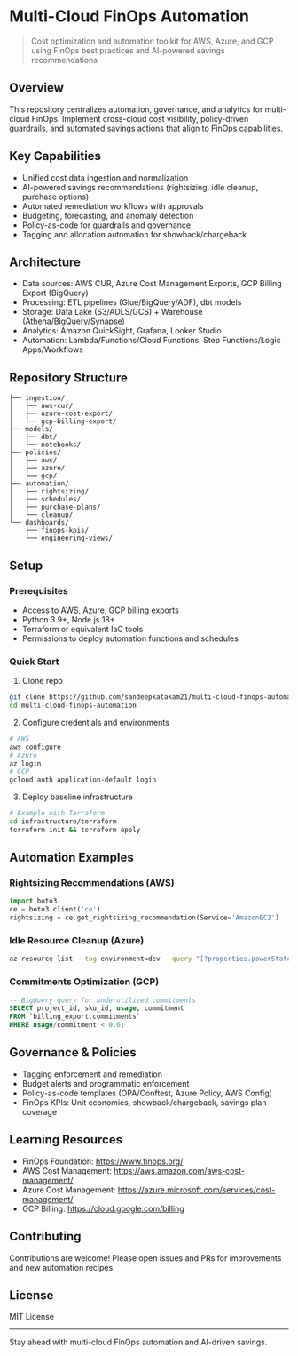 # Multi-Cloud FinOps Automation

> Cost optimization and automation toolkit for AWS, Azure, and GCP using FinOps best practices and AI-powered savings recommendations

## Overview

This repository centralizes automation, governance, and analytics for multi-cloud FinOps. Implement cross-cloud cost visibility, policy-driven guardrails, and automated savings actions that align to FinOps capabilities.

## Key Capabilities

- Unified cost data ingestion and normalization
- AI-powered savings recommendations (rightsizing, idle cleanup, purchase options)
- Automated remediation workflows with approvals
- Budgeting, forecasting, and anomaly detection
- Policy-as-code for guardrails and governance
- Tagging and allocation automation for showback/chargeback

## Architecture

- Data sources: AWS CUR, Azure Cost Management Exports, GCP Billing Export (BigQuery)
- Processing: ETL pipelines (Glue/BigQuery/ADF), dbt models
- Storage: Data Lake (S3/ADLS/GCS) + Warehouse (Athena/BigQuery/Synapse)
- Analytics: Amazon QuickSight, Grafana, Looker Studio
- Automation: Lambda/Functions/Cloud Functions, Step Functions/Logic Apps/Workflows

## Repository Structure

```
├── ingestion/
│   ├── aws-cur/
│   ├── azure-cost-export/
│   └── gcp-billing-export/
├── models/
│   ├── dbt/
│   └── notebooks/
├── policies/
│   ├── aws/
│   ├── azure/
│   └── gcp/
├── automation/
│   ├── rightsizing/
│   ├── schedules/
│   ├── purchase-plans/
│   └── cleanup/
└── dashboards/
    ├── finops-kpis/
    └── engineering-views/
```

## Setup

### Prerequisites
- Access to AWS, Azure, GCP billing exports
- Python 3.9+, Node.js 18+
- Terraform or equivalent IaC tools
- Permissions to deploy automation functions and schedules

### Quick Start

1. Clone repo
```bash
git clone https://github.com/sandeepkatakam21/multi-cloud-finops-automation.git
cd multi-cloud-finops-automation
```

2. Configure credentials and environments
```bash
# AWS
aws configure
# Azure
az login
# GCP
gcloud auth application-default login
```

3. Deploy baseline infrastructure
```bash
# Example with Terraform
cd infrastructure/terraform
terraform init && terraform apply
```

## Automation Examples

### Rightsizing Recommendations (AWS)
```python
import boto3
ce = boto3.client('ce')
rightsizing = ce.get_rightsizing_recommendation(Service='AmazonEC2')
```

### Idle Resource Cleanup (Azure)
```bash
az resource list --tag environment=dev --query "[?properties.powerState=='stopped']" -o tsv | xargs -I {} az resource delete --ids {}
```

### Commitments Optimization (GCP)
```sql
-- BigQuery query for underutilized commitments
SELECT project_id, sku_id, usage, commitment
FROM `billing_export.commitments`
WHERE usage/commitment < 0.6;
```

## Governance & Policies

- Tagging enforcement and remediation
- Budget alerts and programmatic enforcement
- Policy-as-code templates (OPA/Conftest, Azure Policy, AWS Config)
- FinOps KPIs: Unit economics, showback/chargeback, savings plan coverage

## Learning Resources

- FinOps Foundation: https://www.finops.org/
- AWS Cost Management: https://aws.amazon.com/aws-cost-management/
- Azure Cost Management: https://azure.microsoft.com/services/cost-management/
- GCP Billing: https://cloud.google.com/billing

## Contributing

Contributions are welcome! Please open issues and PRs for improvements and new automation recipes.

## License

MIT License

---

Stay ahead with multi-cloud FinOps automation and AI-driven savings.
